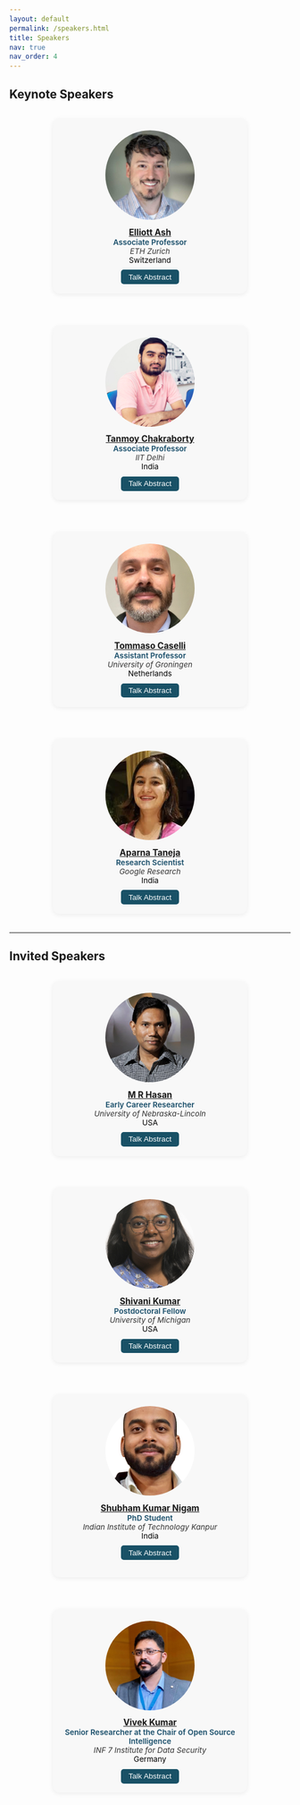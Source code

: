 ```yaml
---
layout: default
permalink: /speakers.html
title: Speakers
nav: true
nav_order: 4
---
```


## Keynote Speakers

<style>
.speaker-flex {
  display: flex;
  flex-wrap: wrap;
  justify-content: center;
  gap: 3vw;
  margin-bottom: 2vw;
}
.speaker-card {
  text-align: center;
  background: #f8f8f8;
  border-radius: 12px;
  box-shadow: 0 2px 8px rgba(0,0,0,0.07);
  padding: 1.5em 1em 1em 1em;
  margin: 1em;
  width: min(90vw, 320px);
}
.speaker-img {
  width: min(22vw, 160px);
  height: min(22vw, 160px);
  border-radius: 50%;
  object-fit: cover;
  margin-bottom: 0.7em;
}
.speaker-name {
  font-weight: bold;
  font-size: 1.1em;
}
.speaker-designation {
  font-size: 0.97em;
  color: #555;
  margin-bottom: 0.7em;
}
.speaker-abstract {
  display: none;
  text-align: justify;
  margin-top: 0.7em;
  background: #fff;
  border-radius: 8px;
  padding: 0.8em;
  box-shadow: 0 1px 4px rgba(0,0,0,0.06);
}
.speaker-toggle-btn {
  background:rgb(25, 81, 102);
  color: #fff;
  border: none;
  border-radius: 5px;
  padding: 0.4em 1em;
  cursor: pointer;
  font-size: 0.97em;
  margin-bottom: 0.2em;
}
.speaker-toggle-btn:active {
  background: #005fa3;
}
</style>

<div class="speaker-flex">
  <!-- Example Speaker Card: Duplicate and edit for each speaker -->
  <div class="speaker-card">
    <img src="assets/speaker_images/elliott_ash.png" alt="Elliott Ash" class="speaker-img"/>
    <div class="speaker-name"><a href="https://elliottash.com/" target="_blank" rel="noopener">Elliott Ash</a></div>
    <div class="speaker-designation"><span style="font-weight:600; color:#194e6a;">Associate Professor</span><br><span style="font-style:italic; color:#333;">ETH Zurich</span><br><span style="color:black">Switzerland</span></div>
    <button class="speaker-toggle-btn" onclick="toggleAbstract(this)">Talk Abstract</button>
    <div class="speaker-abstract">
      <strong>AI, Preferences, and Economics</strong><br>
      The under-appreciated secret ingredient in modern AI systems is that they are not just models of language -- they are models of human preferences. That gives us insight into when and why aligned LLMs will be useful tools in the economy and for social-science research. It also opens the door for a productive synergy between AI design and a science of human preferences -- i.e., economics. 
    </div>
  </div>
  <!-- Add more speaker-card blocks as needed -->
  <div class="speaker-card">
    <img src="assets/speaker_images/tanmay.png" alt="Tanmoy Chakraborty" class="speaker-img"/>
    <div class="speaker-name"><a href="https://tanmoychak.com/" target="_blank" rel="noopener">Tanmoy Chakraborty</a></div>
    <div class="speaker-designation"><span style="font-weight:600; color:#194e6a;">Associate Professor</span><br><span style="font-style:italic; color:#333;">IIT Delhi</span><br><span style="color:black">India</span></div>
    <button class="speaker-toggle-btn" onclick="toggleAbstract(this)">Talk Abstract</button>
    <div class="speaker-abstract">
      <strong>Towards Enhanced Conversational Dynamics for Effective Virtual Therapist-Assistive Counseling</strong><br>
      The increasing demand for digital healthcare, coupled with current infrastructure limitations, requires digital therapeutic interventions. My talk will focus on the design and implementation of Virtual Mental Health Assistants modules that serve as therapist-assistive mechanisms to automate their complex work cycle. We work on building novel LLM-based methods for dialogue understanding, summarization, and generation, and our research captures the intricacies of therapeutic communication while incorporating signs into human behavior analysis. In support of this, we also develop datasets and resources, many of which are first-of-its-kind, including HOPE, MEMO, MENTAL-TRUST, MentalCLOUDS, and BeCOPe, all of which are available for research purposes. 
    </div>
  </div>
  <div class="speaker-card">
    <img src="assets/speaker_images/tommaso.png" alt="Tommaso Casell" class="speaker-img"/>
    <div class="speaker-name"><a href="https://www.rug.nl/staff/t.caselli/?lang=en" target="_blank" rel="noopener">Tommaso Caselli</a></div>
    <div class="speaker-designation"><span style="font-weight:600; color:#194e6a;">Assistant Professor</span><br><span style="font-style:italic; color:#333;">University of Groningen</span><br><span style="color:black">Netherlands</span></div>
    <button class="speaker-toggle-btn" onclick="toggleAbstract(this)">Talk Abstract</button>
    <div class="speaker-abstract">
      <strong>Framing Perspectives on Environmental Sustainability</strong><br>
      Communication is at the core of every human activity. The way we speak, or narrate something, activates (consciously or unconsciously) perspectives on things that happen in the world. These perspectives are not simple points of view but they encode and influence our perception of events and phenomena. A ubiquitous device to encode and convey such perspectives is framing. The difference between "climate change" and "climate crisis" is primarily a difference in frames that these words activate in the minds of receivers: a "change" is more neutral and less urgent than a "crisis". In this talk, I will present and discuss ongoing research on frame activation and generation at the lexical level concerning the food transition and parliamentary debates on climate change in the European Union.
    </div>
  </div>
   <div class="speaker-card">
    <img src="assets/speaker_images/aparna.jpeg" alt="Aparna Taneja" class="speaker-img"/>
    <div class="speaker-name"><a href="https://research.google/people/106890/" target="_blank" rel="noopener">Aparna Taneja</a></div>
    <div class="speaker-designation"><span style="font-weight:600; color:#194e6a;">Research Scientist</span><br><span style="font-style:italic; color:#333;">Google Research</span><br><span style="color:black">India</span></div>
    <button class="speaker-toggle-btn" onclick="toggleAbstract(this)">Talk Abstract</button>
    <div class="speaker-abstract">
      <strong>Using AI to assist in improving maternal and child health outcomes in underserved communities in India</strong><br>
     The widespread availability of cell phones has enabled non-profits to deliver critical health information to their beneficiaries in a timely manner. However, significant fraction of beneficiaries drop out of the program and non-profits often have limited health-worker resources to place crucial service calls for live interaction with beneficiaries to prevent such engagement drops. To assist non-profits in optimizing this limited resource, we developed a Restless Multi-Armed Bandits (RMABs) system. The RMAB system was evaluated in collaboration with an NGO via a real-world service quality improvement study and showed a 30% reduction in engagement drops. This has inspired a lot of research from the team in the broad area of limited resource allocation using RMABs. More recently, we have presented efforts towards a foundation model for RMABs, additionally empowered by LLMs to offer more flexibility and adaptability to changing goals.
</div>
  </div>
  </div>

----
## Invited Speakers

<div class="speaker-flex">
  <!-- Example Speaker Card: Duplicate and edit for each speaker -->
  <div class="speaker-card">
    <img src="assets/speaker_images/hassan.png" alt="Mohammad Rashedul Hasan" class="speaker-img"/>
    <div class="speaker-name"><a href="https://mrhasan-ai.github.io/" target="_blank" rel="noopener">M R Hasan</a></div>
    <div class="speaker-designation"><span style="font-weight:600; color:#194e6a;">Early Career Researcher</span><br><span style="font-style:italic; color:#333;">University of Nebraska-Lincoln</span><br><span style="color:black">USA</span></div>
    <button class="speaker-toggle-btn" onclick="toggleAbstract(this)">Talk Abstract</button>
    <div class="speaker-abstract">
      <strong>Bridging Modalities, Improving Lives: How Multimodal AI Systems Can Enhance Educational Equity and Outcomes</strong><br>
      This talk explores the transformative potential of multimodal AI systems, integrating natural language processing and vision capabilities, to advance educational interventions and improve learning outcomes. At the Human-First Artificial Intelligence Lab (HAL 2.0), our research on modeling complex longitudinal experiential (LE) data, capturing students' cognitive, emotional, and behavioral dynamics over time, has highlighted significant challenges in achieving generalizable insights. Drawing from our NSF-supported research on the "Messages From A Future You" AI system, which initially explored methods like large language models for analyzing noisy, sparse, and heterogeneous student data collected throughout an academic semester, we encountered limitations in generalizing predictive models across student cohorts and contexts. To overcome these fundamental challenges inherent in LE data modeling, we developed a novel multimodal framework, leveraging vision-language models. By transforming LE data into complementary textual narratives and visual representations, our approach is specifically designed to capture intricate structural dynamics and overcome data limitations, enabling forecasting of learning outcomes and behavioral attributes with greater precision and robust generalizability. This multimodal AI framework shows promising potential for delivering personalized interventions informed by the nuanced variations in students' learning experiences, thereby enhancing educational equity and outcomes, while establishing a foundational paradigm that can extend beyond education to healthcare, mental wellness, and other domains where understanding complex human experiences is essential for positive social impact.
    </div>
  </div>
  <!-- Add more speaker-card blocks as needed -->
  <div class="speaker-card">
    <img src="assets/speaker_images/shivani.png" alt="Shivani Kumar" class="speaker-img"/>
    <div class="speaker-name"><a href="https://www.si.umich.edu/people/shivani-kumar" target="_blank" rel="noopener">Shivani Kumar</a></div>
    <div class="speaker-designation"><span style="font-weight:600; color:#194e6a;">Postdoctoral Fellow</span><br><span style="font-style:italic; color:#333;">University of Michigan</span><br><span style="color:black">USA</span></div>
    <button class="speaker-toggle-btn" onclick="toggleAbstract(this)">Talk Abstract</button>
    <div class="speaker-abstract">
      <strong>Are Rules Meant to be Broken? Understanding Multilingual Moral Reasoning as a Computational Pipeline with UniMoral</strong><br>
      Moral reasoning is fundamental to human decision-making, influencing social interactions, policy-making, and ethical AI development. However, its computational study remains fragmented, with existing NLP research relying on disparate datasets and isolated tasks. To advance NLP for social good, we introduce UniMoral, a multilingual dataset designed to facilitate the development of AI systems that understand and navigate ethical dilemmas in diverse cultural settings. UniMoral integrates psychologically grounded and real-world moral dilemmas from social media, annotated with action choices, ethical principles, contributing factors, and consequences, alongside annotators’ moral and cultural profiles. Recognizing the cultural relativity of moral reasoning, UniMoral spans six languages—Arabic, Chinese, English, Hindi, Russian, and Spanish—enabling cross-cultural analysis. We assess its impact through benchmark evaluations of three large language models (LLMs) across four tasks: action prediction, moral typology classification, factor attribution analysis, and consequence generation. Our findings highlight that while LLMs can leverage implicit moral contexts, significant challenges remain in ensuring these models reason ethically across diverse sociocultural landscapes. UniMoral lays the foundation for more equitable, context-aware AI systems, fostering NLP applications that promote fairness, inclusivity, and ethical awareness in automated decision-making.
    </div>
  </div>
    <div class="speaker-card">
    <img src="assets/speaker_images/shubham.png" alt="Shubham Kumar Nigam" class="speaker-img"/>
    <div class="speaker-name"><a href="https://sites.google.com/view/shubhamkumarnigam/" target="_blank" rel="noopener">Shubham Kumar Nigam</a></div>
    <div class="speaker-designation"><span style="font-weight:600; color:#194e6a;">PhD Student</span><br><span style="font-style:italic; color:#333;">Indian Institute of Technology  Kanpur</span><br><span style="color:black">India</span></div>
    <button class="speaker-toggle-btn" onclick="toggleAbstract(this)">Talk Abstract</button>
    <div class="speaker-abstract">
      <Strong>NyayaSutra: Enabling Reliable and Interpretable Legal Judgment through Structured Thinking</Strong>strong
      In high-stakes domains like law, opaque AI models pose a significant barrier to real-world adoption. Legal professionals demand not just accurate predictions but interpretable reasoning paths that align with judicial logic. While explainability techniques have emerged to address this, they often provide post-hoc justifications rather than surfacing the actual reasoning that led to a decision, leading to a growing gap between model outputs and human trust.

NyayaSutra introduces an interpretable and reliable AI framework for legal judgment prediction and reasoning, tailored to the Indian judiciary. It leverages a structured thinking paradigm, breaking down judgments into rhetorical segments, Facts, Issues, Arguments, Reasoning, and Decision, to ensure transparency and traceability. The system employs hybrid legal retrieval, instruction-tuned LLMs trained on annotated Indian judgments, and GRPO-based optimization using structured “thinking tokens.”

By making legal reasoning interpretable from the ground up, NyayaSutra empowers legal professionals, researchers, and policymakers with factual, explainable, and trustworthy AI outputs, contributing meaningfully to the larger vision of NLP for Social Good.
    </div>
  </div>
  <div class="speaker-card">
    <img src="assets/speaker_images/vivek.jpeg" alt="Vivek Kumar" class="speaker-img"/>
    <div class="speaker-name"><a href="https://www.unibw.de/aiml/personen/vivek-k" target="_blank" rel="noopener">Vivek Kumar</a></div>
      <div class="speaker-designation"><span style="font-weight:600; color:#194e6a;">Senior Researcher at the Chair of Open Source Intelligence</span><br><span style="font-style:italic; color:#333;">INF 7 Institute for Data Security</span><br><span style="color:black">Germany</span></div>
    <button class="speaker-toggle-btn" onclick="toggleAbstract(this)">Talk Abstract</button>
    <div class="speaker-abstract">
      <Strong>Towards Empathetic AI: Safe AI Practice in Behavioral Therapy </Strong>
 While Large Language Models (LLMs) have demonstrated remarkable capabilities in generating human-like text, their reliable application in low-resource domains such as mental health remains limited. This challenge primarily arises from the domain's inherent complexity and the scarcity of high-quality, labeled data, which can contribute to bias, hallucinations, and a lack of emotional nuance. This work presents a mixed-methods approach to evaluate the efficacy of LLMs in psychotherapy, specifically in generating accurate summaries of Motivational Interviewing (MI) dialogues. The experimental design explores two summarization levels: (i) full-session and (ii) utterance-level MI summaries. The work evaluates 13 state-of-the-art (SOTA) large language models (LLMs) alongside classical natural language processing (NLP) methods for plausible in-context data generation. The work introduces a novel two-stage evaluation scheme grounded in the Motivational Interviewing Treatment Integrity (MITI) framework, assessing key components such as evocation, collaboration, autonomy, direction, empathy, and non-judgmental attitude. These criteria are used to evaluate semantic drift, hallucinations, MI adherence, fluency, and contextual coherence.
Additionally, the study benchmarks LLMs on NLP downstream tasks, including automated annotation and multi-class, multi-label classification. The findings offer insights into the capacity of LLMs to model complex psychological constructs and provide best practices for mitigating semantic drift in therapeutic contexts. This study also contributes a publicly available dataset comprising 1,764 MI dialogues—both low- and high-quality—encompassing approximately 81,000 therapist-client talk turns.
  </div>
  </div>






<script>
function toggleAbstract(btn) {
  var abs = btn.nextElementSibling;
  if (abs.style.display === "block") {
    abs.style.display = "none";
    btn.textContent = "Talk Abstract";
  } else {
    abs.style.display = "block";
    btn.textContent = "Hide Abstract";
  }
}
</script>





